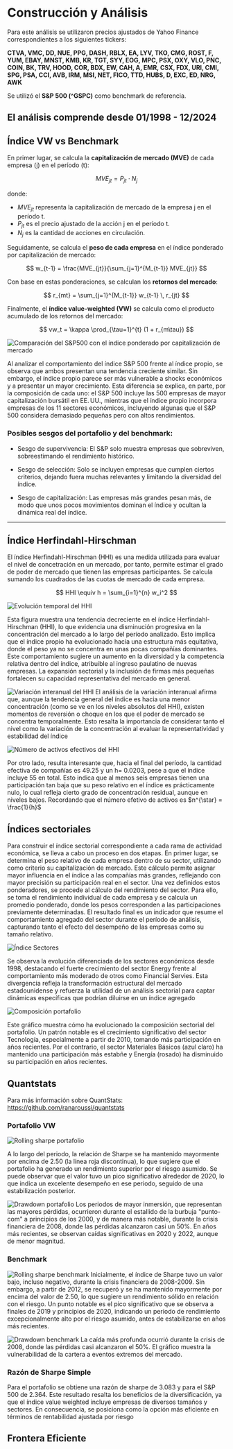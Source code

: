 # Construcción y Análisis

Para este análisis se utilizaron precios ajustados de Yahoo Finance correspondientes a los siguientes tickers:  

**CTVA, VMC, DD, NUE, PPG, DASH, RBLX, EA, LYV, TKO, CMG, ROST, F, YUM, EBAY, MNST, KMB, KR, TGT, SYY, EOG, MPC, PSX, OXY, VLO, PNC, COIN, BK, TRV, HOOD, COR, BDX, EW, CAH, A, EMR, CSX, FDX, URI, CMI, SPG, PSA, CCI, AVB, IRM, MSI, NET, FICO, TTD, HUBS, D, EXC, ED, NRG, AWK**  

Se utilizó el **S&P 500 (^GSPC)** como benchmark de referencia.

El análisis comprende desde 01/1998 - 12/2024
---

## Índice VW vs Benchmark

En primer lugar, se calcula la **capitalización de mercado (MVE)** de cada empresa \(j\) en el período \(t\):

$$
MVE_{jt} = P_{jt} \cdot N_j
$$

donde:  
- $MVE_{jt}$ representa la capitalización de mercado de la empresa j en el período t.  
- $P_{jt}$ es el precio ajustado de la acción j en el período t.  
- $N_j$ es la cantidad de acciones en circulación.



Seguidamente, se calcula el **peso de cada empresa** en el índice ponderado por capitalización de mercado:

$$
w_{t-1} = \frac{MVE_{jt}}{\sum_{j=1}^{M_{t-1}} MVE_{jt}}
$$

Con base en estas ponderaciones, se calculan los **retornos del mercado**:

$$
r_{mt} = \sum_{j=1}^{M_{t-1}} w_{t-1} \, r_{jt}
$$

Finalmente, el **índice value-weighted (VW)** se calcula como el producto acumulado de los retornos del mercado:

$$
vw_t = \kappa \prod_{\tau=1}^{t} (1 + r_{m\tau})
$$

![Comparación del S&P500 con el índice ponderado por capitalización de mercado](imagenes/1.png)

 Al analizar el comportamiento del índice S&P 500 frente al índice propio, se observa que ambos presentan una tendencia creciente similar. Sin embargo, el índice propio parece ser más vulnerable a shocks económicos y a presentar un mayor crecimiento. Esta diferencia se explica, en parte, por la composición de cada uno: el S&P 500 incluye las 500 empresas de mayor capitalización bursátil en EE. UU., mientras que el índice propio incorpora empresas de los 11 sectores económicos, incluyendo algunas que el S&P 500 considera demasiado pequeñas pero con altos rendimientos.

 ### Posibles sesgos del portafolio y del benchmark:
- Sesgo de supervivencia: El S&P solo muestra empresas que sobreviven, sobreestimando el rendimiento histórico.

- Sesgo de selección: Solo se incluyen empresas que cumplen ciertos criterios, dejando fuera muchas relevantes y limitando la diversidad del índice.

- Sesgo de capitalización: Las empresas más grandes pesan más, de modo que unos pocos movimientos dominan el índice y ocultan la dinámica real del índice.

---

 ## Índice Herfindahl-Hirschman
 
 El índice Herfindahl-Hirschman (HHI) es una medida utilizada para evaluar el nivel de concetración en un mercado, por tanto, permite estimar el grado de poder de mercado que tienen las empresas participantes. Se calcula sumando los cuadrados de las cuotas de mercado de cada empresa.

$$
HHI \equiv h = \sum_{i=1}^{n} w_i^2
$$


![Evolución temporal del HHI](imagenes/2.png)

Esta figura muestra una tendencia decreciente en el índice Herfindahl-Hirschman (HHI), lo que evidencia una disminución progresiva en la concentración del mercado a lo largo del período analizado. Esto implica que el índice propio ha evolucionado hacia una estructura más equitativa, donde el peso ya no se concentra en unas pocas compañías dominantes. Este comportamiento sugiere un aumento en la diversidad y la competencia relativa dentro del índice, atribuible al ingreso paulatino de nuevas empresas. La expansión sectorial y la inclusión de firmas más pequeñas fortalecen su capacidad representativa del mercado en general.


![Variación interanual del HHI](imagenes/4.png)
 El análisis de la variación interanual afirma que, aunque la tendencia general del índice es hacia una menor concentración (como se ve en los niveles absolutos del HHI), existen momentos de reversión o choque en los que el poder de mercado se concentra temporalmente. Esto resalta la importancia de considerar tanto el nivel como la variación de la concentración al evaluar la representatividad y estabilidad del índice

 ![Número de activos efectivos del HHI](imagenes/3.png)

Por otro lado, resulta interesante que, hacia el final del período, la cantidad efectiva de compañías es 49.25 y un h= 0.0203, pese a que el índice incluye 55 en total. Esto indica que al menos seis empresas tienen una participación tan baja que su peso relativo en el índice es prácticamente nulo, lo cual refleja cierto grado de concentración residual, aunque en niveles bajos. Recordando que el número efetivo de activos es $n^{\star} = \frac{1}{h}$

## Índices sectoriales
 Para construir el índice sectorial correspondiente a cada rama de actividad económica, se lleva a cabo un proceso en dos etapas. En primer lugar, se determina el peso relativo de cada empresa dentro de su sector, utilizando como criterio su capitalización de mercado. Este cálculo permite asignar mayor influencia en el índice a las compañías más grandes, reflejando con mayor precisión su participación real en el sector. Una vez definidos estos ponderadores, se procede al cálculo del rendimiento del sector. Para ello, se toma el rendimiento individual de cada empresa y se calcula un promedio ponderado, donde los pesos corresponden a las participaciones previamente determinadas. El resultado final es un indicador que resume el comportamiento agregado del sector durante el período de análisis, capturando tanto el efecto del desempeño de las empresas como su tamaño relativo.

 ![Índice Sectores](imagenes/6.png)

Se observa la evolución diferenciada de los sectores económicos desde 1998, destacando el fuerte crecimiento del sector Energy frente al comportamiento más moderado de otros como Financial Servies. Esta divergencia refleja la transformación estructural del mercado estadounidense y refuerza la utilidad de un análisis sectorial para captar dinámicas específicas que podrían diluirse en un índice agregado

 ![Composición portafolio](imagenes/7.png)

Este gráfico muestra cómo ha evolucionado la composición sectorial del portafolio.
 Un patrón notable es el crecimiento significativo del sector Tecnología, especialmente a partir de 2010, tomando más participación en años recientes. Por el contrario, el sector  Materiales Básicos (azul claro) ha mantenido una participación más estabñe y Energía (rosado) ha disminuido su participación en años recientes.


 ## Quantstats
Para más información sobre QuantStats: https://github.com/ranaroussi/quantstats

  ### Portafolio VW
  ![Rolling sharpe portafolio](imagenes/8.png)

A lo largo del periodo, la relación de Sharpe se ha mantenido mayormente por encima de 2.50 (la línea roja discontinua), lo que sugiere que el portafolio ha generado un rendimiento superior por el riesgo asumido. Se puede observar que el valor tuvo un pico significativo alrededor de 2020, lo que indica un excelente desempeño en ese periodo, seguido de una estabilización posterior.


  ![Drawdown portafolio](imagenes/10.png)
 Los periodos de mayor inmersión, que representan las mayores pérdidas, ocurrieron durante el estallido de la burbuja "punto-com" a principios de los 2000, y de manera más notable, durante la crisis financiera de 2008, donde las pérdidas alcanzaron casi un 50%. En años más recientes, se observan caídas significativas en 2020 y 2022, aunque de menor magnitud.

  ### Benchmark
![Rolling sharpe benchmark](imagenes/9.png)
Inicialmente, el índice de Sharpe tuvo un valor bajo, incluso negativo, durante la crisis financiera de 2008-2009. Sin embargo, a partir de 2012, se recuperó y se ha mantenido mayormente por encima del valor de 2.50, lo que sugiere un rendimiento sólido en relación con el riesgo. Un punto notable es el pico significativo que se observa a finales de 2019 y principios de 2020, indicando un periodo de rendimiento excepcionalmente alto por el riesgo asumido, antes de estabilizarse en años más recientes.

  ![Drawdown benchmark](imagenes/11.png)
 La caída más profunda ocurrió durante la crisis de 2008, donde las pérdidas casi alcanzaron el 50%. El gráfico muestra la vulnerabilidad de la cartera a eventos extremos del mercado.


 ### Razón de Sharpe Simple
 Para el portafolio se obtiene una razón de sharpe de 3.083 y para el S&P 500 de 2.364.
 Este resultado resalta los beneficios de la diversificación, ya que el índice value weighted incluye empresas de diversos tamaños y sectores. En consecuencia, se posiciona como la opción más eficiente en términos de rentabilidad ajustada por riesgo


 ## Frontera Eficiente

 